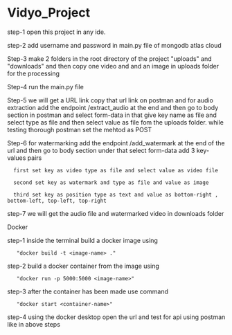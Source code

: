 # Vidyo_Project
step-1 open this project in any ide.

step-2 add username and password in main.py file of mongodb atlas cloud

Step-3 make 2 folders in the root directory of the project "uploads" and "downloads" and then copy one video and and an image in uploads folder for the processing

Step-4 run the main.py file

Step-5 we will get a URL link copy that url link on postman and for audio extraction add the endpoint /extract_audio at the end and then go to body section in postman and select form-data in that give key name as file and select type as file and then select value as file fom the uploads folder. while testing thorough postman set the mehtod as POST

Step-6 for watermarking add the endpoint /add_watermark at the end of the url and then go to body section under that select form-data add 3 key-values pairs

      first set key as video type as file and select value as video file
      
      second set key as watermark and type as file and value as image 
      
      third set key as position type as text and value as bottom-right , bottom-left, top-left, top-right

step-7 we will get the audio file and watermarked video in downloads folder


Docker

step-1 inside the terminal build a docker image using 

       "docker build -t <image-name> ."

step-2 build a docker container from the image using 

       "docker run -p 5000:5000 <image-name>"

step-3 after the container has been made use command 

       "docker start <container-name>"

step-4 using the docker desktop open the url and test for api using postman like in above steps

